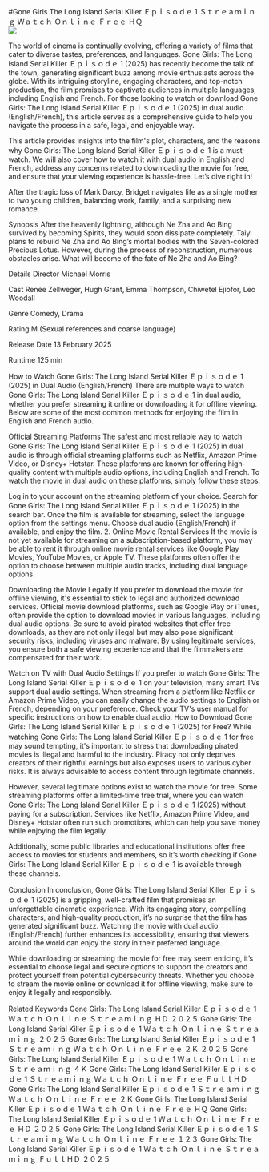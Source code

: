 #Gone Girls The Long Island Serial Killer Ｅｐｉｓｏｄｅ 1 Ｓｔｒｅａｍｉｎｇ Ｗａｔｃｈ Ｏｎｌｉｎｅ Ｆｒｅｅ ＨＱ  
[![](https://i.imgur.com/qSNzIqt.png)](https://movie.rssnews.media/gXzHOgR.php)  
  
The world of cinema is continually evolving, offering a variety of films that cater to diverse tastes, preferences, and languages. Gone Girls: The Long Island Serial Killer Ｅｐｉｓｏｄｅ 1 (2025) has recently become the talk of the town, generating significant buzz among movie enthusiasts across the globe. With its intriguing storyline, engaging characters, and top-notch production, the film promises to captivate audiences in multiple languages, including English and French. For those looking to watch or download Gone Girls: The Long Island Serial Killer Ｅｐｉｓｏｄｅ 1 (2025) in dual audio (English/French), this article serves as a comprehensive guide to help you navigate the process in a safe, legal, and enjoyable way.

This article provides insights into the film's plot, characters, and the reasons why Gone Girls: The Long Island Serial Killer Ｅｐｉｓｏｄｅ 1 is a must-watch. We will also cover how to watch it with dual audio in English and French, address any concerns related to downloading the movie for free, and ensure that your viewing experience is hassle-free. Let’s dive right in!

After the tragic loss of Mark Darcy, Bridget navigates life as a single mother to two young children, balancing work, family, and a surprising new romance.

Synopsis
After the heavenly lightning, although Ne Zha and Ao Bing survived by becoming Spirits, they would soon dissipate completely. Taiyi plans to rebuild Ne Zha and Ao Bing’s mortal bodies with the Seven-colored Precious Lotus. However, during the process of reconstruction, numerous obstacles arise. What will become of the fate of Ne Zha and Ao Bing?

Details
Director Michael Morris

Cast Renée Zellweger, Hugh Grant, Emma Thompson, Chiwetel Ejiofor, Leo Woodall

Genre Comedy, Drama

Rating M (Sexual references and coarse language)

Release Date 13 February 2025

Runtime 125 min

How to Watch Gone Girls: The Long Island Serial Killer Ｅｐｉｓｏｄｅ 1 (2025) in Dual Audio (English/French)
There are multiple ways to watch Gone Girls: The Long Island Serial Killer Ｅｐｉｓｏｄｅ 1 in dual audio, whether you prefer streaming it online or downloading it for offline viewing. Below are some of the most common methods for enjoying the film in English and French audio.

Official Streaming Platforms The safest and most reliable way to watch Gone Girls: The Long Island Serial Killer Ｅｐｉｓｏｄｅ 1 (2025) in dual audio is through official streaming platforms such as Netflix, Amazon Prime Video, or Disney+ Hotstar. These platforms are known for offering high-quality content with multiple audio options, including English and French.
To watch the movie in dual audio on these platforms, simply follow these steps:

Log in to your account on the streaming platform of your choice. Search for Gone Girls: The Long Island Serial Killer Ｅｐｉｓｏｄｅ 1 (2025) in the search bar. Once the film is available for streaming, select the language option from the settings menu. Choose dual audio (English/French) if available, and enjoy the film. 2. Online Movie Rental Services If the movie is not yet available for streaming on a subscription-based platform, you may be able to rent it through online movie rental services like Google Play Movies, YouTube Movies, or Apple TV. These platforms often offer the option to choose between multiple audio tracks, including dual language options.

Downloading the Movie Legally If you prefer to download the movie for offline viewing, it's essential to stick to legal and authorized download services. Official movie download platforms, such as Google Play or iTunes, often provide the option to download movies in various languages, including dual audio options.
Be sure to avoid pirated websites that offer free downloads, as they are not only illegal but may also pose significant security risks, including viruses and malware. By using legitimate services, you ensure both a safe viewing experience and that the filmmakers are compensated for their work.

Watch on TV with Dual Audio Settings If you prefer to watch Gone Girls: The Long Island Serial Killer Ｅｐｉｓｏｄｅ 1 on your television, many smart TVs support dual audio settings. When streaming from a platform like Netflix or Amazon Prime Video, you can easily change the audio settings to English or French, depending on your preference. Check your TV's user manual for specific instructions on how to enable dual audio.
How to Download Gone Girls: The Long Island Serial Killer Ｅｐｉｓｏｄｅ 1 (2025) for Free?
While watching Gone Girls: The Long Island Serial Killer Ｅｐｉｓｏｄｅ 1 for free may sound tempting, it's important to stress that downloading pirated movies is illegal and harmful to the industry. Piracy not only deprives creators of their rightful earnings but also exposes users to various cyber risks. It is always advisable to access content through legitimate channels.

However, several legitimate options exist to watch the movie for free. Some streaming platforms offer a limited-time free trial, where you can watch Gone Girls: The Long Island Serial Killer Ｅｐｉｓｏｄｅ 1 (2025) without paying for a subscription. Services like Netflix, Amazon Prime Video, and Disney+ Hotstar often run such promotions, which can help you save money while enjoying the film legally.

Additionally, some public libraries and educational institutions offer free access to movies for students and members, so it’s worth checking if Gone Girls: The Long Island Serial Killer Ｅｐｉｓｏｄｅ 1 is available through these channels.

Conclusion
In conclusion, Gone Girls: The Long Island Serial Killer Ｅｐｉｓｏｄｅ 1 (2025) is a gripping, well-crafted film that promises an unforgettable cinematic experience. With its engaging story, compelling characters, and high-quality production, it’s no surprise that the film has generated significant buzz. Watching the movie with dual audio (English/French) further enhances its accessibility, ensuring that viewers around the world can enjoy the story in their preferred language.

While downloading or streaming the movie for free may seem enticing, it’s essential to choose legal and secure options to support the creators and protect yourself from potential cybersecurity threats. Whether you choose to stream the movie online or download it for offline viewing, make sure to enjoy it legally and responsibly.

Related Keywords
Gone Girls: The Long Island Serial Killer Ｅｐｉｓｏｄｅ 1 Ｗａｔｃｈ Ｏｎｌｉｎｅ Ｓｔｒｅａｍｉｎｇ ＨＤ ２０２５
Gone Girls: The Long Island Serial Killer Ｅｐｉｓｏｄｅ 1 Ｗａｔｃｈ Ｏｎｌｉｎｅ Ｓｔｒｅａｍｉｎｇ ２０２５
Gone Girls: The Long Island Serial Killer Ｅｐｉｓｏｄｅ 1 Ｓｔｒｅａｍｉｎｇ Ｗａｔｃｈ Ｏｎｌｉｎｅ Ｆｒｅｅ ２Ｋ ２０２５
Gone Girls: The Long Island Serial Killer Ｅｐｉｓｏｄｅ 1 Ｗａｔｃｈ Ｏｎｌｉｎｅ Ｓｔｒｅａｍｉｎｇ ４Ｋ
Gone Girls: The Long Island Serial Killer Ｅｐｉｓｏｄｅ 1 Ｓｔｒｅａｍｉｎｇ Ｗａｔｃｈ Ｏｎｌｉｎｅ Ｆｒｅｅ ＦｕｌｌＨＤ
Gone Girls: The Long Island Serial Killer Ｅｐｉｓｏｄｅ 1 Ｓｔｒｅａｍｉｎｇ Ｗａｔｃｈ Ｏｎｌｉｎｅ Ｆｒｅｅ ２Ｋ
Gone Girls: The Long Island Serial Killer Ｅｐｉｓｏｄｅ 1 Ｗａｔｃｈ Ｏｎｌｉｎｅ Ｆｒｅｅ ＨＱ
Gone Girls: The Long Island Serial Killer Ｅｐｉｓｏｄｅ 1 Ｗａｔｃｈ Ｏｎｌｉｎｅ Ｆｒｅｅ ＨＤ ２０２５
Gone Girls: The Long Island Serial Killer Ｅｐｉｓｏｄｅ 1 Ｓｔｒｅａｍｉｎｇ Ｗａｔｃｈ Ｏｎｌｉｎｅ Ｆｒｅｅ １２３
Gone Girls: The Long Island Serial Killer Ｅｐｉｓｏｄｅ 1 Ｗａｔｃｈ Ｏｎｌｉｎｅ Ｓｔｒｅａｍｉｎｇ ＦｕｌｌＨＤ ２０２５
